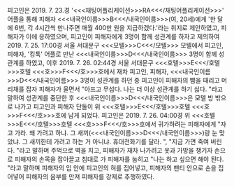 피고인은 2019. 7. 23.경 '<<<채팅어플리케이션>>>RA<<</채팅어플리케이션>>>' 어플을 통해 피해자 <<<내국인이름>>>B<<</내국인이름>>>(여, 20세)에게 '한 달에 6번, 각 4시간씩 만나주면 매월 400만 원을 지급하겠다.'라는 취지로 제안하였고, 피해자가 이에 응하였으며, 피고인이 피해자에게 3명이 함께 성관계를 하자고 제의하여 2019. 7. 25. 17:00경 서울 서대문구 <<<모텔>>>C<<</모텔>>> 모텔에서 피고인, 피해자, '킹톡' 어플로 만난 <<<내국인이름>>>D<<</내국인이름>>> 3명이 함께 성관계를 하였고, 이후 2019. 7. 26. 02:44경 서울 서대문구 <<<호텔>>>E<<</호텔>>>호텔 <<<호>>>F<<</호>>>호에서 재차 피고인, 피해자, <<<내국인이름>>>D<<</내국인이름>>> 3명이 성관계를 하던 중 피고인이 피해자의 뺨을 때리고 머리채를 잡자 피해자가 울면서 "아프고 무섭다. 나는 더 이상 성관계를 하기 싫다. "라고 말하여 성관계를 중단한 후 <<<내국인이름>>>D<<</내국인이름>>>은 모텔 방 밖으로 나가고 피고인과 피해자 단둘이 위 <<<호텔>>>E<<</호텔>>>호텔 <<<호>>>F<<</호>>>호에 남게 되었다. 피고인은 2019. 7. 26. 04:00경 위 <<<호텔>>>E<<</호텔>>>호텔 <<<호>>>F<<</호>>>호에서 귀가하려는 피해자에게 "자고 가라. 왜 가려고 하냐. 그 새끼(<<<내국인이름>>>D<<</내국인이름>>>)랑 눈 맞았냐. 그 새끼한테 가려고 하는 거 아니냐. 휴대전화기를 달라. ", "지금 가면 죽여 버린다. "라고 말하며 주먹으로 벽을 치고, 피해자가 재차 나가려고 옷과 가방을 챙기자 손으로 피해자의 손목을 잡아끌고 침대로 가 피해자를 눕히고 "나는 하고 싶으면 해야 된다. "라고 말하며 피해자의 입 안에 피고인의 혀를 집어넣고, 피해자의 팬티 안으로 손을 집어넣어 피해자의 음부를 만져 피해자를 강제로 추행하였다.
